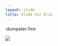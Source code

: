 ```yaml
---
layout: slide
title: Slide for Eric
---
```


:dumpster-fire:

![](https://media.giphy.com/media/6wpHEQNjkd74Q/giphy.gif)

